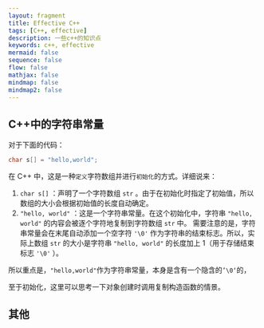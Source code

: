 ```yaml
---
layout: fragment
title: Effective C++
tags: [C++, effective]
description: 一些c++的知识点
keywords: c++, effective
mermaid: false
sequence: false
flow: false
mathjax: false
mindmap: false
mindmap2: false
---
```


## C++中的字符串常量

对于下面的代码：
```cpp
char s[] = "hello,world";
```
在 C++ 中，这是一种`定义`字符数组并进行`初始化`的方式。详细说来：
1. `char s[]` ：声明了一个字符数组 `str` 。由于在初始化时指定了初始值，所以数组的大小会根据初始值的长度自动确定。
2. `"hello, world"` ：这是一个字符串常量。在这个初始化中，字符串 `"hello, world"` 的内容会被逐个字符地复制到字符数组 `str` 中。
需要注意的是，字符串常量会在末尾自动添加一个空字符 `'\0'` 作为字符串的结束标志。所以，实际上数组 `str` 的大小是字符串 `"hello, world"` 的长度加上 1（用于存储结束标志 `'\0'` ）。

所以重点是，`"hello,world"`作为字符串常量，本身是含有一个隐含的`’\0‘`的，

至于初始化，这里可以思考一下对象创建时调用复制构造函数的情景。

## 其他